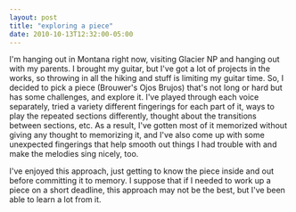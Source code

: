 ```yaml
---
layout: post
title: "exploring a piece"
date: 2010-10-13T12:32:00-05:00
---
```


I'm hanging out in Montana right now, visiting Glacier NP and hanging out with my parents. I brought my guitar, but I've got a lot of projects in the works, so throwing in all the hiking and stuff is limiting my guitar time. So, I decided to pick a piece (Brouwer's Ojos Brujos) that's not long or hard but has some challenges, and explore it. I've played through each voice separately, tried a variety different fingerings for each part of it, ways to play the repeated sections differently, thought about the transitions between sections, etc. As a result, I've gotten most of it memorized without giving any thought to memorizing it, and I've also come up with some unexpected fingerings that help smooth out things I had trouble with and make the melodies sing nicely, too.

I've enjoyed this approach, just getting to know the piece inside and out before committing it to memory. I suppose that if I needed to work up a piece on a short deadline, this approach may not be the best, but I've been able to learn a lot from it.

